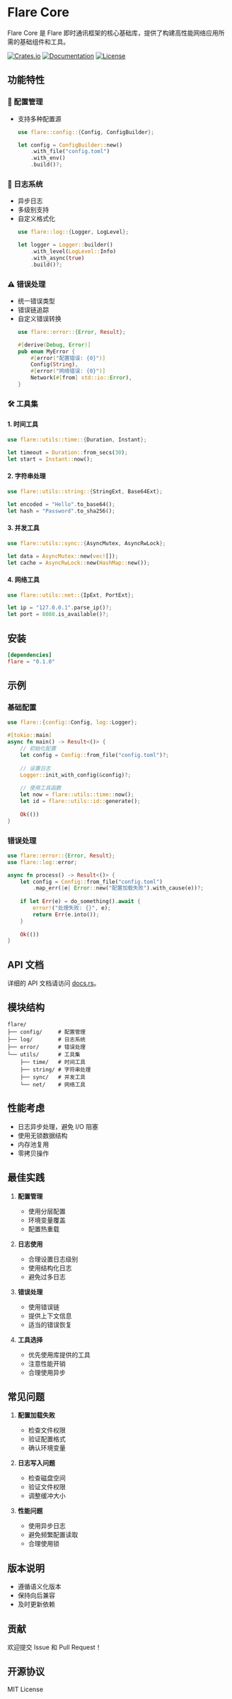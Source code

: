 # Flare Core

Flare Core 是 Flare 即时通讯框架的核心基础库，提供了构建高性能网络应用所需的基础组件和工具。

[![Crates.io](https://img.shields.io/crates/v/flare.svg)](https://crates.io/crates/flare)
[![Documentation](https://docs.rs/flare/badge.svg)](https://docs.rs/flare)
[![License](https://img.shields.io/crates/l/flare.svg)](LICENSE)

## 功能特性

### 🔧 配置管理
- 支持多种配置源
  ```rust
  use flare::config::{Config, ConfigBuilder};
  
  let config = ConfigBuilder::new()
      .with_file("config.toml")
      .with_env()
      .build()?;
  ```

### 📝 日志系统
- 异步日志
- 多级别支持
- 自定义格式化
  ```rust
  use flare::log::{Logger, LogLevel};
  
  let logger = Logger::builder()
      .with_level(LogLevel::Info)
      .with_async(true)
      .build()?;
  ```

### ⚠️ 错误处理
- 统一错误类型
- 错误链追踪
- 自定义错误转换
  ```rust
  use flare::error::{Error, Result};
  
  #[derive(Debug, Error)]
  pub enum MyError {
      #[error("配置错误: {0}")]
      Config(String),
      #[error("网络错误: {0}")]
      Network(#[from] std::io::Error),
  }
  ```

### 🛠 工具集

#### 1. 时间工具
```rust
use flare::utils::time::{Duration, Instant};

let timeout = Duration::from_secs(30);
let start = Instant::now();
```

#### 2. 字符串处理
```rust
use flare::utils::string::{StringExt, Base64Ext};

let encoded = "Hello".to_base64();
let hash = "Password".to_sha256();
```

#### 3. 并发工具
```rust
use flare::utils::sync::{AsyncMutex, AsyncRwLock};

let data = AsyncMutex::new(vec![]);
let cache = AsyncRwLock::new(HashMap::new());
```

#### 4. 网络工具
```rust
use flare::utils::net::{IpExt, PortExt};

let ip = "127.0.0.1".parse_ip()?;
let port = 8080.is_available()?;
```

## 安装

```toml
[dependencies]
flare = "0.1.0"
```

## 示例

### 基础配置

```rust
use flare::{config::Config, log::Logger};

#[tokio::main]
async fn main() -> Result<()> {
    // 初始化配置
    let config = Config::from_file("config.toml")?;
    
    // 设置日志
    Logger::init_with_config(&config)?;
    
    // 使用工具函数
    let now = flare::utils::time::now();
    let id = flare::utils::id::generate();
    
    Ok(())
}
```

### 错误处理

```rust
use flare::error::{Error, Result};
use flare::log::error;

async fn process() -> Result<()> {
    let config = Config::from_file("config.toml")
        .map_err(|e| Error::new("配置加载失败").with_cause(e))?;
        
    if let Err(e) = do_something().await {
        error!("处理失败: {}", e);
        return Err(e.into());
    }
    
    Ok(())
}
```

## API 文档

详细的 API 文档请访问 [docs.rs](https://docs.rs/flare)。

## 模块结构

```
flare/
├── config/     # 配置管理
├── log/        # 日志系统
├── error/      # 错误处理
└── utils/      # 工具集
    ├── time/   # 时间工具
    ├── string/ # 字符串处理
    ├── sync/   # 并发工具
    └── net/    # 网络工具
```

## 性能考虑

- 日志异步处理，避免 I/O 阻塞
- 使用无锁数据结构
- 内存池复用
- 零拷贝操作

## 最佳实践

1. **配置管理**
   - 使用分层配置
   - 环境变量覆盖
   - 配置热重载

2. **日志使用**
   - 合理设置日志级别
   - 使用结构化日志
   - 避免过多日志

3. **错误处理**
   - 使用错误链
   - 提供上下文信息
   - 适当的错误恢复

4. **工具选择**
   - 优先使用库提供的工具
   - 注意性能开销
   - 合理使用异步

## 常见问题

1. **配置加载失败**
   - 检查文件权限
   - 验证配置格式
   - 确认环境变量

2. **日志写入问题**
   - 检查磁盘空间
   - 验证文件权限
   - 调整缓冲大小

3. **性能问题**
   - 使用异步日志
   - 避免频繁配置读取
   - 合理使用锁

## 版本说明

- 遵循语义化版本
- 保持向后兼容
- 及时更新依赖

## 贡献

欢迎提交 Issue 和 Pull Request！

## 开源协议

MIT License 